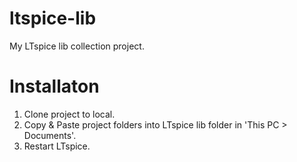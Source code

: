 # ltspice-lib  
My LTspice lib collection project.  
# Installaton  
1. Clone project to local.  
2. Copy & Paste project folders into LTspice lib folder in 'This PC > Documents'.  
3. Restart LTspice.  
